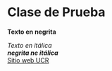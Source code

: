 # Clase de Prueba

**Texto en negrita**

*Texto en itálica*  
***negrita ne itálica***  
[Sitio web UCR](https://www.ucr.ac.cr/actividades/2022/8/)
